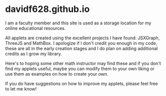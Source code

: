# davidf628.github.io
I am a faculty member and this site is used as a storage 
location for my online educational resources.

All applets are created using the excellent projects I 
have found: JSXGraph, ThreeJS and MathBox. I apologize
if I don't credit you enough in my code, these are all
in the early creation stages and I do plan on adding
additional credits as I grow my library.

Here's to hoping some other math instructor may find these
and if you don't find my applets useful, maybe you can
modify them to your own liking or use them as examples
on how to create your own.

If you do have suggestions on how to improve my applets,
please feel free to let me know!
